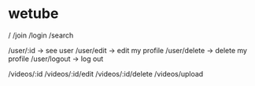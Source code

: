 # wetube

/
/join
/login
/search

/user/:id -> see user
/user/edit -> edit my profile
/user/delete -> delete my profile
/user/logout -> log out

/videos/:id
/videos/:id/edit
/videos/:id/delete
/videos/upload
